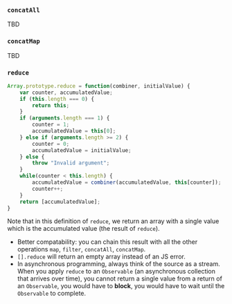 ### `concatAll`
TBD

### `concatMap`
TBD

### `reduce`
```javascript
Array.prototype.reduce = function(combiner, initialValue) {
    var counter, accumulatedValue;
    if (this.length === 0) {
        return this;
    }
    if (arguments.length === 1) {
        counter = 1;
        accumulatedValue = this[0];
    } else if (arguments.length >= 2) {
        counter = 0;
        accumulatedValue = initialValue;
    } else {
        throw "Invalid argument";
    }
    while(counter < this.length) {
        accumulatedValue = combiner(accumulatedValue, this[counter]);
        counter++;
    }
    return [accumulatedValue];
}
```

Note that in this definition of `reduce`, we return an array with a single value which is the accumulated value (the result of `reduce`).
* Better compatability: you can chain this result with all the other operations `map`, `filter`, `concatAll`, `concatMap`.
* `[].reduce` will return an empty array instead of an JS error.
* In asynchronous programming, always think of the source as a stream. When you apply `reduce` to an `Observable` (an asynchronous collection that arrives over time), you cannot return a single value from a return of an `Observable`, you would have to **block**, you would have to wait until the `Observable` to complete.